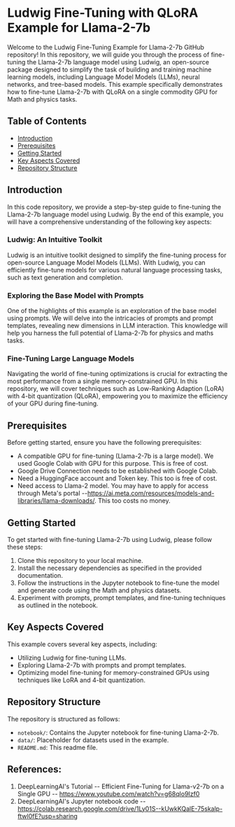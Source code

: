 # Ludwig Fine-Tuning with QLoRA Example for Llama-2-7b

Welcome to the Ludwig Fine-Tuning Example for Llama-2-7b GitHub repository! In this repository, we will guide you through the process of fine-tuning the Llama-2-7b language model using Ludwig, an open-source package designed to simplify the task of building and training machine learning models, including Language Model Models (LLMs), neural networks, and tree-based models. This example specifically demonstrates how to fine-tune Llama-2-7b with QLoRA on a single commodity GPU for Math and physics tasks.

## Table of Contents

- [Introduction](#introduction)
- [Prerequisites](#prerequisites)
- [Getting Started](#getting-started)
- [Key Aspects Covered](#key-aspects-covered)
- [Repository Structure](#repository-structure)

## Introduction

In this code repository, we provide a step-by-step guide to fine-tuning the Llama-2-7b language model using Ludwig. By the end of this example, you will have a comprehensive understanding of the following key aspects:

### Ludwig: An Intuitive Toolkit

Ludwig is an intuitive toolkit designed to simplify the fine-tuning process for open-source Language Model Models (LLMs). With Ludwig, you can efficiently fine-tune models for various natural language processing tasks, such as text generation and completion.

### Exploring the Base Model with Prompts

One of the highlights of this example is an exploration of the base model using prompts. We will delve into the intricacies of prompts and prompt templates, revealing new dimensions in LLM interaction. This knowledge will help you harness the full potential of Llama-2-7b for physics and maths tasks.

### Fine-Tuning Large Language Models

Navigating the world of fine-tuning optimizations is crucial for extracting the most performance from a single memory-constrained GPU. In this repository, we will cover techniques such as Low-Ranking Adaption (LoRA) with 4-bit quantization (QLoRA), empowering you to maximize the efficiency of your GPU during fine-tuning.

## Prerequisites

Before getting started, ensure you have the following prerequisites:

- A compatible GPU for fine-tuning (Llama-2-7b is a large model). We used Google Colab with GPU for this purpose. This is free of cost.
- Google Drive Connection needs to be established with Google Colab.
- Need a HuggingFace account and Token key. This too is free of cost.
- Need access to Llama-2 model. You may have to apply for access through Meta's portal --https://ai.meta.com/resources/models-and-libraries/llama-downloads/. This too costs no money.

## Getting Started

To get started with fine-tuning Llama-2-7b using Ludwig, please follow these steps:

1. Clone this repository to your local machine.
2. Install the necessary dependencies as specified in the provided documentation.
3. Follow the instructions in the Jupyter notebook to fine-tune the model and generate code using the Math and physics datasets.
4. Experiment with prompts, prompt templates, and fine-tuning techniques as outlined in the notebook.

## Key Aspects Covered

This example covers several key aspects, including:

- Utilizing Ludwig for fine-tuning LLMs.
- Exploring Llama-2-7b with prompts and prompt templates.
- Optimizing model fine-tuning for memory-constrained GPUs using techniques like LoRA and 4-bit quantization.

## Repository Structure

The repository is structured as follows:

- `notebook/`: Contains the Jupyter notebook for fine-tuning Llama-2-7b.
- `data/`: Placeholder for datasets used in the example.
- `README.md`: This readme file.

## References:
1. DeepLearningAI's Tutorial -- Efficient Fine-Tuning for Llama-v2-7b on a Single GPU -- https://www.youtube.com/watch?v=g68qlo9Izf0
2. DeepLearningAI's Jupyter notebook code -- https://colab.research.google.com/drive/1Ly01S--kUwkKQalE-75skalp-ftwl0fE?usp=sharing
